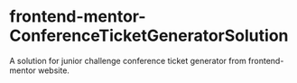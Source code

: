 # frontend-mentor-ConferenceTicketGeneratorSolution
A solution for junior challenge conference ticket generator from frontend-mentor website.
